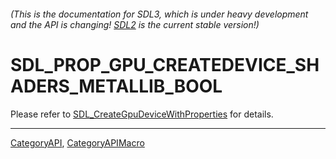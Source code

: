 ###### (This is the documentation for SDL3, which is under heavy development and the API is changing! [SDL2](https://wiki.libsdl.org/SDL2/) is the current stable version!)
# SDL_PROP_GPU_CREATEDEVICE_SHADERS_METALLIB_BOOL

Please refer to [SDL_CreateGpuDeviceWithProperties](SDL_CreateGpuDeviceWithProperties) for details.

----
[CategoryAPI](CategoryAPI), [CategoryAPIMacro](CategoryAPIMacro)


